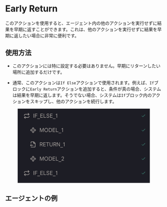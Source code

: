 # Early Return

このアクションを使用すると、エージェント内の他のアクションを実行せずに結果を早期に返すことができます。これは、他のアクションを実行せずに結果を早期に返したい場合に非常に便利です。

## 使用方法

- このアクションには特に設定する必要はありません。早期にリターンしたい場所に追加するだけです。

- 通常、このアクションは`If Else`アクションで使用されます。例えば、`If`ブロックに`Early Return`アクションを追加すると、条件が真の場合、システムは結果を早期に返します。そうでない場合、システムは`If`ブロック内のアクションをスキップし、他のアクションを続行します。

<figure><img src="../../../../images/return.png"></figure>

## エージェントの例

<!-- [早期リターン](https://imprai.ai/p/21b2295005587a5375d8/callable/6b342c4a4042ccc17e58/editor#3) -->
